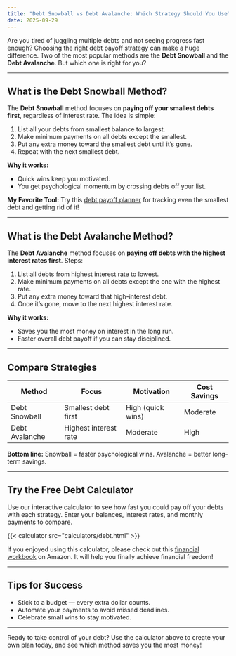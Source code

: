 ```yaml
---
title: "Debt Snowball vs Debt Avalanche: Which Strategy Should You Use?"
date: 2025-09-29
---
```


Are you tired of juggling multiple debts and not seeing progress fast enough? Choosing the right debt payoff strategy can make a huge difference. Two of the most popular methods are the **Debt Snowball** and the **Debt Avalanche**. But which one is right for you?

---

## What is the Debt Snowball Method?

The **Debt Snowball** method focuses on **paying off your smallest debts first**, regardless of interest rate. The idea is simple:

1. List all your debts from smallest balance to largest.
2. Make minimum payments on all debts except the smallest.
3. Put any extra money toward the smallest debt until it’s gone.
4. Repeat with the next smallest debt.

**Why it works:**  
- Quick wins keep you motivated.  
- You get psychological momentum by crossing debts off your list.  

**My Favorite Tool:**
Try this [debt payoff planner](https://amzn.to/4q7DXrB) for tracking even the smallest debt and getting rid of it!

---

## What is the Debt Avalanche Method?

The **Debt Avalanche** method focuses on **paying off debts with the highest interest rates first**. Steps:

1. List all debts from highest interest rate to lowest.
2. Make minimum payments on all debts except the one with the highest rate.
3. Put any extra money toward that high-interest debt.
4. Once it’s gone, move to the next highest interest rate.

**Why it works:**  
- Saves you the most money on interest in the long run.  
- Faster overall debt payoff if you can stay disciplined.

---

## Compare Strategies

| Method          | Focus                 | Motivation           | Cost Savings      |
|-----------------|---------------------|-------------------|----------------|
| Debt Snowball    | Smallest debt first   | High (quick wins)  | Moderate        |
| Debt Avalanche   | Highest interest rate | Moderate           | High            |

**Bottom line:** Snowball = faster psychological wins. Avalanche = better long-term savings.  

---

## Try the Free Debt Calculator

Use our interactive calculator to see how fast you could pay off your debts with each strategy. Enter your balances, interest rates, and monthly payments to compare.  

{{< calculator src="calculators/debt.html" >}}

If you enjoyed using this calculator, please check out this [financial workbook](https://amzn.to/3L0ps8D) on Amazon. It will help you finally achieve financial freedom!

---

## Tips for Success

- Stick to a budget — every extra dollar counts.  
- Automate your payments to avoid missed deadlines.  
- Celebrate small wins to stay motivated.  

---

Ready to take control of your debt? Use the calculator above to create your own plan today, and see which method saves you the most money!
